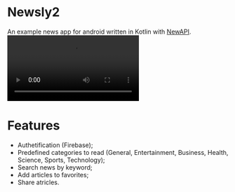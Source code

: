 # Newsly2
An example news app for android written in Kotlin with [NewAPI](https://newsapi.org/ "NewsAPI - Search News and Blog Articles on the Web").
<video src='https://user-images.githubusercontent.com/48180766/156889485-dcdca9b5-a2a2-43ca-a0c1-ba9ad16b7217.mov'/>

# Features
- Authetification (Firebase);
- Predefined categories to read (General, Entertainment, Business, Health, Science, Sports, Technology);
- Search news by keyword;
- Add articles to favorites;
- Share atricles.
